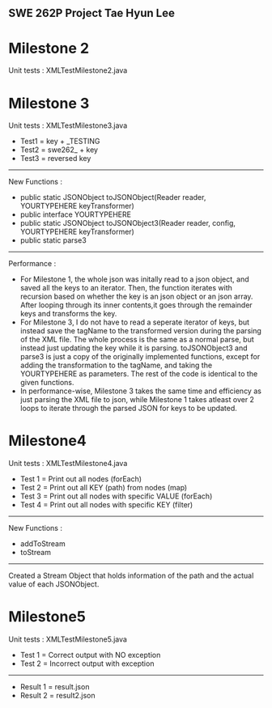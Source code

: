 SWE 262P Project
Tae Hyun Lee
----------------

Milestone 2
===========

Unit tests : XMLTestMilestone2.java


Milestone 3
===========

Unit tests : XMLTestMilestone3.java

- Test1 = key + _TESTING
- Test2 = swe262_ + key
- Test3 = reversed key

---------

New Functions :
- public static JSONObject toJSONObject(Reader reader, YOURTYPEHERE keyTransformer)
- public interface YOURTYPEHERE
- public static JSONObject toJSONObject3(Reader reader, config, YOURTYPEHERE keyTransformer)
- public static parse3

---------

Performance :

- For Milestone 1, the whole json was initally read to a json object, and saved all the keys to an iterator. Then, the function iterates with recursion based on whether the key is an json object or an json array. After looping through its inner contents,it goes through the remainder keys and transforms the key. 
- For Milestone 3, I do not have to read a seperate iterator of keys, but instead save the tagName to the transformed version during the parsing of the XML file. The whole process is the same as a normal parse, but instead just updating the key while it is parsing. toJSONObject3 and parse3 is just a copy of the originally implemented functions, except for adding the transformation to the tagName, and taking the YOURTYPEHERE as parameters. The rest of the code is identical to the given functions.
- In performance-wise, Milestone 3 takes the same time and efficiency as just parsing the XML file to json, while Milestone 1 takes atleast over 2 loops to iterate through the parsed JSON for keys to be updated.

Milestone4
==========

Unit tests : XMLTestMilestone4.java

- Test 1 = Print out all nodes (forEach)
- Test 2 = Print out all KEY (path) from nodes (map) 
- Test 3 = Print out all nodes with specific VALUE (forEach)
- Test 4 = Print out all nodes with specific KEY (filter)

------

New Functions :
 - addToStream 
 - toStream
 
------
Created a Stream Object that holds information of the path and the actual value of each JSONObject.


Milestone5
==========

Unit tests : XMLTestMilestone5.java

- Test 1  = Correct output with NO exception
- Test 2 = Incorrect output with exception

------
- Result 1 = result.json
- Result 2  = result2.json
